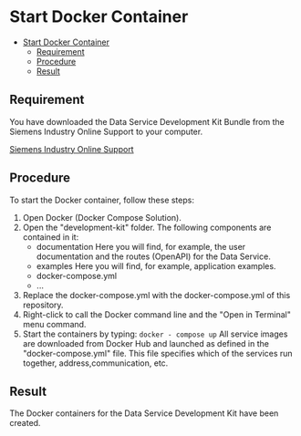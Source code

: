 # Start Docker Container

- [Start Docker Container](#start-docker-container)
  - [Requirement](#requirement)
  - [Procedure](#procedure)
  - [Result](#result)
  
## Requirement

You have downloaded the Data Service Development Kit Bundle from the Siemens Industry Online Support to your computer.

[Siemens Industry Online Support](https://support.industry.siemens.com/cs/ww/de/view/109792717)

## Procedure

To start the Docker container, follow these steps:

1. Open Docker (Docker Compose Solution).
2. Open the "development-kit" folder.
   The following components are contained in it:
   - documentation
     Here you will find, for example, the user documentation and the routes (OpenAPI) for the Data Service.
   - examples
     Here you will find, for example, application examples.
   - docker-compose.yml
   - ...
3. Replace the docker-compose.yml with the docker-compose.yml of this repository.
4. Right-click to call the Docker command line and the "Open in Terminal" menu command.
5. Start the containers by typing: `docker - compose up`
   All service images are downloaded from Docker Hub and launched as defined in the "docker-compose.yml" file. This file specifies which of the services run together, address,communication, etc.

## Result

The Docker containers for the Data Service Development Kit have been created.

